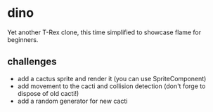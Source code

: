 # dino

Yet another T-Rex clone, this time simplified to showcase flame for beginners.

## challenges

 * add a cactus sprite and render it (you can use SpriteComponent)
 * add movement to the cacti and collision detection (don't forge to dispose of old cacti!)
 * add a random generator for new cacti
